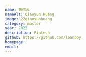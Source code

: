 ```yaml
---
name: 黄俏云
nameAlt: Qiaoyun Huang
image: 22qiaoyunhuang
category: master
year: 2022
description: Fintech
github: https://github.com/leanboy
homepage: 
email: 
---
```


